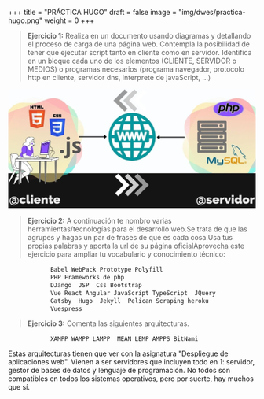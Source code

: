 +++
title = "PRÁCTICA HUGO"
draft = false
image = "img/dwes/practica-hugo.png"
weight = 0
+++




<!--more-->

> **Ejercicio 1:** Realiza en un documento usando diagramas y detallando el proceso de carga de una página web. Contempla la posibilidad de tener que ejecutar script tanto en cliente como en servidor. Identifica en un bloque cada uno de los elementos (CLIENTE, SERVIDOR o MEDIOS) o programas necesarios (programa navegador, protocolo http en cliente, servidor dns, interprete de javaScript, ...)

 ![Diagrama](1.jpg)

> **Ejercicio 2:** A continuación te nombro varias herramientas/tecnologías para el desarrollo web.Se trata de que las agrupes y hagas un par de frases de qué es cada cosa.Usa tus propias palabras y aporta la url de su página oficialAprovecha este ejercicio para ampliar tu vocabulario y conocimiento técnico:

                Babel WebPack Prototype Polyfill
                PHP Frameworks de php
                DJango  JSP  Css Bootstrap 
                Vue React Angular JavaScript TypeScript  JQuery
                Gatsby  Hugo  Jekyll  Pelican Scraping heroku 
                Vuespress 

    


> **Ejercicio 3:** Comenta las siguientes arquitecturas.

                XAMPP WAMPP LAMPP  MEAN LEMP AMPPS BitNami

Estas arquitecturas tienen que ver con la asignatura "Despliegue de aplicaciones web". Vienen a ser servidores que incluyen todo en 1: servidor, gestor de bases de datos y lenguaje de programación. No todos son compatibles en todos los sistemas operativos, pero por suerte, hay muchos que sí.